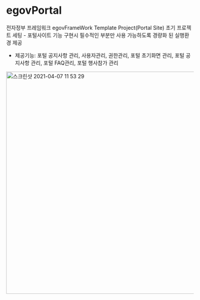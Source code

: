 # egovPortal
전자정부 프레임워크 egovFrameWork Template Project(Portal Site) 초기 프로젝트 세팅 - 포털사이트 기능 구현시 필수적인 부분만 사용 가능하도록 경량화 된 실행환경 제공
* 제공기능: 포털 공지사항 관리, 사용자관리, 권한관리, 포털 초기화면 관리, 포털 공지사항 관리, 포털 FAQ관리, 포털 행사참가 관리

<img width="595" alt="스크린샷 2021-04-07 11 53 29" src="https://user-images.githubusercontent.com/79901722/113804081-cb813d80-9798-11eb-9524-e7fb18142c05.png">
